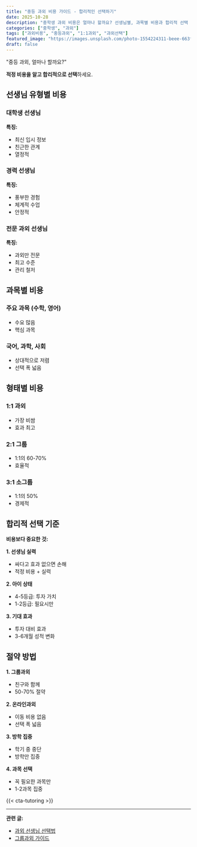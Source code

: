 ```yaml
---
title: "중등 과외 비용 가이드 - 합리적인 선택하기"
date: 2025-10-28
description: "중학생 과외 비용은 얼마나 할까요? 선생님별, 과목별 비용과 합리적 선택 기준을 알려드립니다."
categories: ["중학생", "과외"]
tags: ["과외비용", "중등과외", "1:1과외", "과외선택"]
featured_image: "https://images.unsplash.com/photo-1554224311-beee-663fd10c?w=1200&h=630&fit=crop"
draft: false
---
```


"중등 과외, 얼마나 할까요?"

**적정 비용을 알고 합리적으로 선택**하세요.

## 선생님 유형별 비용

### 대학생 선생님
**특징:**
- 최신 입시 정보
- 친근한 관계
- 열정적

### 경력 선생님
**특징:**
- 풍부한 경험
- 체계적 수업
- 안정적

### 전문 과외 선생님
**특징:**
- 과외만 전문
- 최고 수준
- 관리 철저

## 과목별 비용

### 주요 과목 (수학, 영어)
- 수요 많음
- 핵심 과목

### 국어, 과학, 사회
- 상대적으로 저렴
- 선택 폭 넓음

## 형태별 비용

### 1:1 과외
- 가장 비쌈
- 효과 최고

### 2:1 그룹
- 1:1의 60-70%
- 효율적

### 3:1 소그룹
- 1:1의 50%
- 경제적

## 합리적 선택 기준

**비용보다 중요한 것:**

**1. 선생님 실력**
- 싸다고 효과 없으면 손해
- 적정 비용 + 실력

**2. 아이 상태**
- 4-5등급: 투자 가치
- 1-2등급: 필요시만

**3. 기대 효과**
- 투자 대비 효과
- 3-6개월 성적 변화

## 절약 방법

**1. 그룹과외**
- 친구와 함께
- 50-70% 절약

**2. 온라인과외**
- 이동 비용 없음
- 선택 폭 넓음

**3. 방학 집중**
- 학기 중 중단
- 방학만 집중

**4. 과목 선택**
- 꼭 필요한 과목만
- 1-2과목 집중

{{< cta-tutoring >}}

---

**관련 글:**
- [과외 선생님 선택법](/middle/tutoring-teacher-selection-middle/)
- [그룹과외 가이드](/middle/group-tutoring-guide/)

